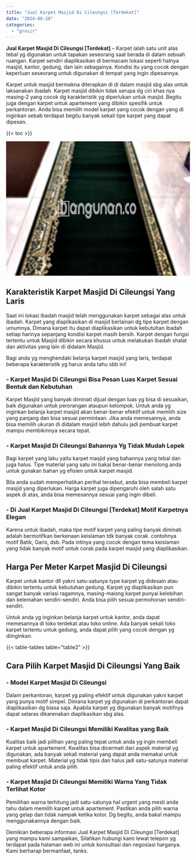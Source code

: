 ```yaml
---
title: "Jual Karpet Masjid Di Cileungsi [Terdekat]"
date: "2024-08-28"
categories: 
  - "grosir"
---
```


**Jual Karpet Masjid Di Cileungsi \[Terdekat\]** – Karpet ialah satu unit alas tebal yg digunakan untuk tapakan seseorang saat berada di dalam sebuah ruangan. Karpet sendiri diaplikasikan di bermacam lokasi seperti halnya masjid, kantor, gedung, dan lain sebagainya. Kondisi itu yang cocok dengan keperluan seseorang untuk digunakan di tempat yang ingin dipesannya.

Karpet untuk masjid bermakna diterapkan di di dalam masjid sbg alas untuk laksanakan ibadah. Karpet masjid dibikin tidak serupa dg ciri khas nya masing-2 yang cocok dg karakteristik yg diperlukan untuk masjid. Begitu juga dengan karpet untuk apartement yang dibikin spesifik untuk perkantoran. Anda bisa memilih model karpet yang cocok dengan yang di inginkan sebab terdapat begitu banyak sekali tipe karpet yang dapat dipesan.

{{< toc >}}

![Jual Karpet Masjid Di Cileungsi [Terdekat]](/images/grosir-karpet-murah-77.png)

## Karakteristik Karpet Masjid Di Cileungsi Yang Laris

Saat ini lokasi ibadah masjid telah menggunakan karpet sebagai alas untuk ibadah. Karpet yang diaplikasikan di masjid berlainan dg tipe karpet dengan umumnya. Dimana karpet itu dapat diaplikasikan untuk kebutuhan ibadah setiap harinya sepanjang kondisi karpet masih bersih. Karpet dengan fungsi tertentu untuk Masjid dibikin secara khusus untuk melakukan ibadah shalat dan aktivitas yang lain di didalam Masjid.

Bagi anda yg menghendaki belanja karpet masjid yang laris, terdapat beberapa karakteristik yg harus anda tahu sbb ini!

### \- Karpet Masjid Di Cileungsi Bisa Pesan Luas Karpet Sesuai Bentuk dan Kebutuhan

Karpet Masjid yang banyak diminati dijual dengan luas yg bisa di sesuaikan, baik digunakan untuk perorangan ataupun kelompok. Untuk anda yg inginkan belanja karpet masjid akan benar-benar efektif untuk memliih size yang panjang dan bisa sesuai permintaan. Jika anda memesannya, anda bisa memilih ukuran di didalam masjid lebih dahulu jadi pembuat karpet mampu membikinnya secara tepat.

### \- Karpet Masjid Di Cileungsi Bahannya Yg Tidak Mudah Lepek

Bagi karpet yang laku yaitu karpet masjid yang bahannya yang tebal dan juga halus. Tipe material yang satu ini bakal benar-benar menolong anda untuk gunakan bahan yg efisien untuk karpet masjid.

Bila anda sudah memperhatikan perihal tersebut, anda bisa membeli karpet masjid yang diperlukan. Harga karpet juga dipengaruhi oleh salah satu aspek di atas, anda bisa memesannya sesuai yang ingin dibeli.

### \- Di Jual Karpet Masjid Di Cileungsi \[Terdekat\] Motif Karpetnya Elegan

Karena untuk ibadah, maka tipe motif karpet yang paling banyak diminati adalah bermotifkan berkenaan keislaman tdk banyak corak. contohnya motif Batik, Garis, dsb. Pada intinya yang cocok dengan tema keislaman yang tidak banyak motif untuk corak pada karpet masjid yang diaplikasikan.

## Harga Per Meter Karpet Masjid Di Cileungsi

Karpet untuk kantor dll yakni satu-satunya type karpet yg didesain atau dibikin tertentu untuk kebutuhan gedung. Karpet yg diaplikasikan pun sangat banyak variasi ragamnya, masing-maisng karpet punyai kelebihan dan kelemahan sendiri-sendiri. Anda bisa pilih sesuai permohonan sendiri-sendiri.

Untuk anda yg inginkan belanja karpet untuk kantor, anda dapat memesannya di toko terdekat atau toko online. Ada banyak sekali toko karpet tertentu untuk gedung, anda dapat pilih yang cocok dengan yg diinginkan.

{{< table-tables table="table2" >}}

## Cara Pilih Karpet Masjid Di Cileungsi Yang Baik

### \- Model Karpet Masjid Di Cileungsi

Dalam perkantoran, karpet yg paling efektif untuk digunakan yakni karpet yang punya motif simpel. Dimana karpet yg digunakan di perkantoran dapat diaplikasikan dg biasa saja. Apabila karpet yg digunakan banyak motifnya dapat selaras dikarenakan diaplikasikan sbg alas.

### \- Karpet Masjid Di Cileungsi Memiliki Kwalitas yang Baik

Kualitas baik jadi pilihan yang paling tepat untuk anda yg ingin membeli karpet untuk apartement. Kwalitas bisa dicermati dari aspek material yg digunakan, ada banyak sekali material yang dapat anda memakai untuk membuat karpet. Material yg tidak tipis dan halus jadi satu-satunya material paling efektif untuk anda pilih.

### \- Karpet Masjid Di Cileungsi Memiliki Warna Yang Tidak Terlihat Kotor

Pemilihan warna terhitung jadi satu-satunya hal urgent yang mesti anda tahu dalam memilih karpet untuk apartement. Pastikan anda pilih warna yang gelap dan tidak nampak ketika kotor. Dg begitu, anda bakal mampu menggunakannya dengan baik.

Demikian beberapa informasi Jual Karpet Masjid Di Cileungsi \[Terdekat\] yang mampu kami sampaikan, Silahkan hubungi kami lewat telepon yg terdapat pada halaman web ini untuk konsultasi dan negosiasi harganya. Kami berharap bermanfaat, tanks.
